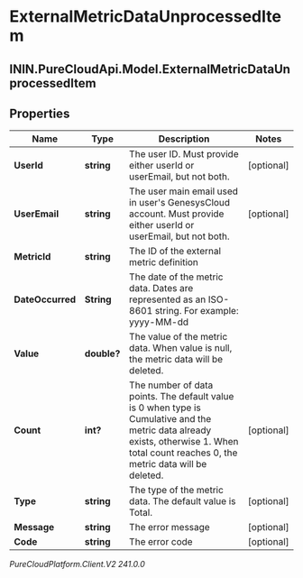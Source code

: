 # ExternalMetricDataUnprocessedItem

## ININ.PureCloudApi.Model.ExternalMetricDataUnprocessedItem

## Properties

|Name | Type | Description | Notes|
|------------ | ------------- | ------------- | -------------|
| **UserId** | **string** | The user ID. Must provide either userId or userEmail, but not both. | [optional] |
| **UserEmail** | **string** | The user main email used in user&#39;s GenesysCloud account. Must provide either userId or userEmail, but not both. | [optional] |
| **MetricId** | **string** | The ID of the external metric definition | |
| **DateOccurred** | **String** | The date of the metric data. Dates are represented as an ISO-8601 string. For example: yyyy-MM-dd | |
| **Value** | **double?** | The value of the metric data. When value is null, the metric data will be deleted. | |
| **Count** | **int?** | The number of data points. The default value is 0 when type is Cumulative and the metric data already exists, otherwise 1. When total count reaches 0, the metric data will be deleted. | [optional] |
| **Type** | **string** | The type of the metric data. The default value is Total. | [optional] |
| **Message** | **string** | The error message | [optional] |
| **Code** | **string** | The error code | [optional] |



_PureCloudPlatform.Client.V2 241.0.0_
